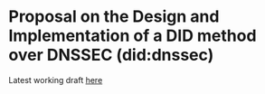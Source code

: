# Proposal on the Design and Implementation of a DID method over DNSSEC (did:dnssec)

Latest working draft [here](https://shigeya.github.io/did-dnssec-proposal/main/draft-suzuki-did-dnssec-proposal.html)
